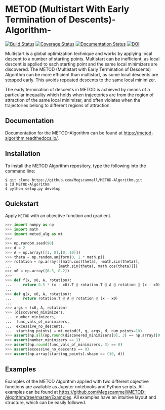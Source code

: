 # METOD (Multistart With Early Termination of Descents)-Algorithm-

[![Build Status](https://app.travis-ci.com/Megscammell/METOD-Algorithm.svg?branch=master)](https://app.travis-ci.com/Megscammell/METOD-Algorithm)
[![Coverage Status](https://coveralls.io/repos/github/Megscammell/METOD-Algorithm/badge.svg?branch=master)](https://coveralls.io/github/Megscammell/METOD-Algorithm?branch=master)
[![Documentation Status](https://readthedocs.org/projects/metod-algorithm/badge/?version=latest)](https://metod-algorithm.readthedocs.io/en/latest/?badge=latest)
[![DOI](https://zenodo.org/badge/234310599.svg)](https://zenodo.org/badge/latestdoi/234310599)

Multistart is a global optimization technique and works by applying local descent to a number of starting points. Multistart can be inefficient, as local descent is applied to each starting point and the same local minimizers are discovered. The METOD (Multistart with Early Termination of Descents) Algorithm can be more efficient than multistart, as some local descents are stopped early. This avoids repeated descents to the same local minimizer.

The early termination of descents in METOD is achieved by means of a particular inequality which holds when trajectories are from the region of attraction of the same local minimizer, and often violates when the trajectories belong to different regions of attraction.


## Documentation
Documentation for the METOD-Algorithm can be found at https://metod-algorithm.readthedocs.io/.


## Installation
To install the METOD Algorithm repository, type the following into the command line:

```console
$ git clone https://github.com/Megscammell/METOD-Algorithm.git
$ cd METOD-Algorithm
$ python setup.py develop
```

## Quickstart
Apply ```METOD``` with an objective function and gradient.

```python
>>> import numpy as np
>>> import math
>>> import metod_alg as mt
>>>
>>> np.random.seed(90)
>>> d = 2
>>> A = np.array([[1, 0],[0, 10]])
>>> theta = np.random.uniform(0, 2 * math.pi)
>>> rotation = np.array([[math.cos(theta), -math.sin(theta)],
...                     [math.sin(theta), math.cos(theta)]])
>>> x0 = np.array([0.5, 0.2])
>>>
>>> def f(x, x0, A, rotation):
...     return 0.5 * (x - x0).T @ rotation.T @ A @ rotation @ (x - x0)
...
>>> def g(x, x0, A, rotation):
...     return rotation.T @ A @ rotation @ (x - x0)
...
>>> args = (x0, A, rotation)
>>> (discovered_minimizers,
...  number_minimizers,
...  func_vals_of_minimizers,
...  excessive_no_descents, 
...  starting_points) = mt.metod(f, g, args, d, num_points=10)
>>> assert(np.all(np.round(discovered_minimizers[0], 3) == np.array([0.500, 0.200])))
>>> assert(number_minimizers == 1)
>>> assert(np.round(func_vals_of_minimizers, 3) == 0)
>>> assert(excessive_no_descents == 0)
>>> assert(np.array(starting_points).shape == (10, d))

```

## Examples

Examples of the METOD Algorithm applied with two different objective functions are available as Jupyter notebooks and Python scripts. All examples can be found at https://github.com/Megscammell/METOD-Algorithm/tree/master/Examples. All examples have an intuitive layout and structure, which can be easily followed. 

